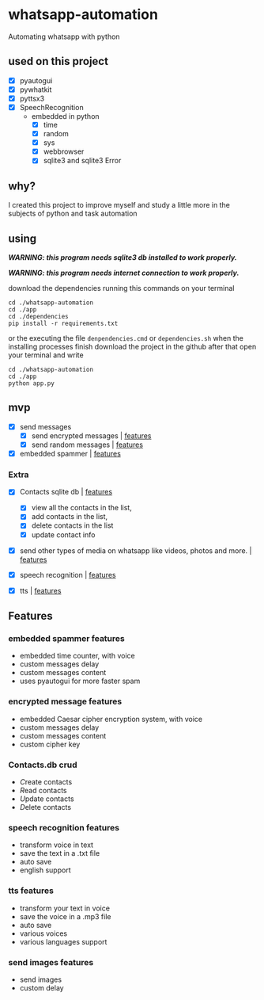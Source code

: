 # whatsapp-automation
 Automating whatsapp with python
## used on this project
- [x] pyautogui
- [x] pywhatkit
- [x] pyttsx3
- [x] SpeechRecognition
    * embedded in python
        - [x] time
        - [x] random
        - [x] sys
        - [x] webbrowser
        - [x] sqlite3 and sqlite3 Error
    
## why?
I created this project to improve myself and study a little more in the subjects of python and task automation

## using
***WARNING: this program needs sqlite3 db installed to work properly.***

***WARNING: this program needs internet connection to work properly.***

download the dependencies running this commands on your terminal 
```
cd ./whatsapp-automation
cd ./app
cd ./dependencies
pip install -r requirements.txt
``` 
or the executing the file ``denpendencies.cmd`` or ``dependencies.sh`` when the installing processes finish 
download the project in the github after that open your terminal and write 
```
cd ./whatsapp-automation
cd ./app
python app.py
```

## mvp

- [x] send messages 
    - [x] send encrypted messages  | [features](#sem)
    - [x] send random messages | [features](#srm)
- [x] embedded spammer | [features](#spammerfeatures)

### Extra
- [x] Contacts sqlite db | [features](#cdbf)
    - [x] view all the contacts in the list,
    - [x] add contacts in the list,
    - [x] delete contacts in the list
    - [x] update contact info
- [x] send other types of media on whatsapp like videos, photos and more.  | [features](#otm)
- [x] speech recognition  | [features](#sr)
- [x] tts  | [features](#tts)


## Features

<div id="spammerfeatures">
    <h3>embedded spammer features</h3>
    <ul>
        <li>embedded time counter, with voice</li>
        <li>custom messages delay</li>
        <li>custom messages content</li>
        <li>uses pyautogui for more faster spam</li>
    </ul>
</div>
<div id="sem">
    <h3>encrypted message features</h3>
    <ul>
        <li>embedded Caesar cipher encryption system, with voice</li>
        <li>custom messages delay</li>
        <li>custom messages content</li>
        <li>custom cipher key</li>
    </ul>
</div>
<div id="cdbf">
    <h3>Contacts.db crud</h3>
    <ul>
        <li><i>C</i>reate contacts</li>
        <li><i>R</i>ead contacts</li>
        <li><i>U</i>pdate contacts</li>
        <li><i>D</i>elete contacts</li>
    </ul>
</div>
<div id="sr">
    <h3>speech recognition features</h3>
    <ul>
        <li>transform voice in text</li>
        <li>save the text in a .txt file</li>
        <li>auto save</li>
        <li>english support</li>
    </ul>
</div>
<div id="tts">
    <h3>tts features</h3>
    <ul>
        <li>transform your text in voice</li>
        <li>save the voice in a .mp3 file</li>
        <li>auto save</li>
        <li>various voices</li>
        <li>various languages support</li>
    </ul>
</div>
<div id="otm">
    <h3>send images features</h3>
    <ul>
        <li>send images</li>
        <li>custom delay</li>
    </ul>
</div>